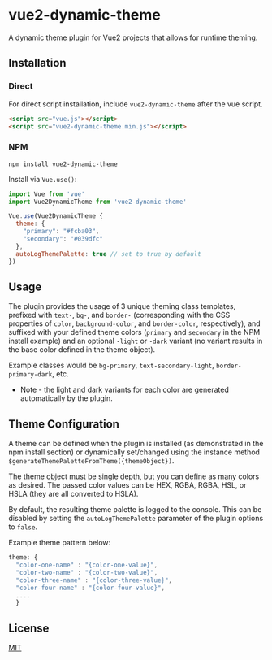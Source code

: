 # vue2-dynamic-theme

A dynamic theme plugin for Vue2 projects that allows for runtime theming.

## Installation

### Direct

For direct script installation, include `vue2-dynamic-theme` after the vue script.

```html
<script src="vue.js"></script>
<script src="vue2-dynamic-theme.min.js"></script>
```

### NPM

```
npm install vue2-dynamic-theme
```

Install via `Vue.use()`:

```js
import Vue from 'vue'
import Vue2DynamicTheme from 'vue2-dynamic-theme'

Vue.use(Vue2DynamicTheme {
  theme: {
    "primary": "#fcba03",
    "secondary": "#039dfc"
  },
  autoLogThemePalette: true // set to true by default
})
```

## Usage

The plugin provides the usage of 3 unique theming class templates, prefixed with `text-`, `bg-`, and `border-` (corresponding with the CSS properties of `color`, `background-color`, and `border-color`, respectively), and suffixed with your defined theme colors (`primary` and `secondary` in the NPM install example) and an optional `-light` or `-dark` variant (no variant results in the base color defined in the theme object). 

Example classes would be `bg-primary`, `text-secondary-light`, `border-primary-dark`, etc.

* Note - the light and dark variants for each color are generated automatically by the plugin.


## Theme Configuration

A theme can be defined when the plugin is installed (as demonstrated in the npm install section) or dynamically set/changed using the instance method `$generateThemePaletteFromTheme({themeObject})`. 

The theme object must be single depth, but you can define as many colors as desired. The passed color values can be HEX, RGBA, RGBA, HSL, or HSLA (they are all converted to HSLA). 

By default, the resulting theme palette is logged to the console. This can be disabled by setting the `autoLogThemePalette` parameter of the plugin options to `false`.

Example theme pattern below:

```js
theme: {
  "color-one-name" : "{color-one-value}",
  "color-two-name" : "{color-two-value}",
  "color-three-name" : "{color-three-value}",
  "color-four-name" : "{color-four-value}",
  ....
  }
```

## License

[MIT](http://opensource.org/licenses/MIT)


